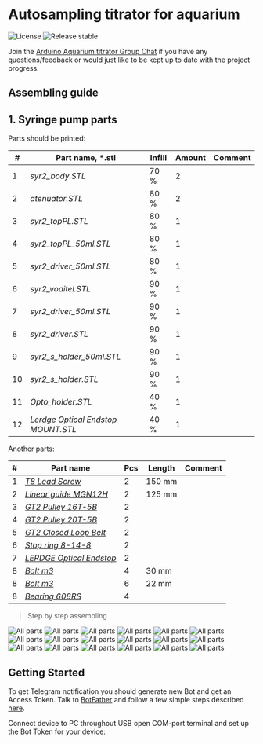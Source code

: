 # Autosampling titrator for aquarium

[comment]: <> (![Travis CI status]&#40;https://api.travis-ci.org/witnessmenow/Universal-Arduino-Telegram-Bot.svg?branch=master&#41;)

[comment]: <> (![Travis CI status]&#40;https://api.travis-ci.org/witnessmenow/igorlab/KH_station.svg?branch=master&#41;)
![License](https://img.shields.io/github/license/igorlab/KH_station)
![Release stable](https://badgen.net/github/release/igorlab/KH_station/stable)

Join the [Arduino Aquarium titrator Group Chat](https://t.me/+Ad4m-7L7tV1lNGNi) if you have any questions/feedback or
would just like to be kept up to date with the project progress.


## Assembling guide
## 1. Syringe pump parts

Parts should be printed:

| # |Part name,  *.stl      | Infill    | Amount | Comment |
|---- |---------------------- | --------- | -------| --------|
| 1 |_syr2_body.STL_              |     70 %  | 2 |
| 2 |_atenuator.STL_              |     80 %  | 2
| 3  |_syr2_topPL.STL_             |     80 %  | 1
| 4  |_syr2_topPL_50ml.STL_        |     80 %  | 1
| 5  |_syr2_driver_50ml.STL_       |     80 %  | 1
| 6  |_syr2_voditel.STL_           |     90 %  | 1
| 7  |_syr2_driver_50ml.STL_           |     90 %  | 1
| 8  |_syr2_driver.STL_           |     90 %  | 1
| 9  |_syr2_s_holder_50ml.STL_           |     90 %  | 1
| 10  |_syr2_s_holder.STL_           |     90 %  | 1
| 11 |_Opto_holder.STL_           |     40 %  | 1
| 12  |_Lerdge Optical Endstop MOUNT.STL_           |     40 %  | 1

Another parts:

| # |Part name     | Pcs    | Length | Comment |
|---- |---------------------- | --------- | -------| --------|
| 1 |[_T8 Lead Screw_](https://aliexpi.com/KmXX)                                                                         |    2  | 150 mm |
| 2 |[_Linear guide MGN12H_](https://aliexpi.com/KmXX)                                                                   |    2  | 125 mm
| 3  |[_GT2 Pulley 16T-5B_](https://www.aliexpress.com/item/32724156349.html?spm=a2g0s.9042311.0.0.27424c4dbSUZ1x)       |    2  | 
| 4  |[_GT2 Pulley 20T-5B_](https://www.aliexpress.com/item/32724156349.html?spm=a2g0s.9042311.0.0.27424c4dbSUZ1x)       |    2  | 
| 5  |[_GT2 Closed Loop Belt_](https://www.aliexpress.com/item/32950422029.html?spm=a2g0s.9042311.0.0.27424c4dVVutuE)    |    2  | 
| 6  |[_Stop ring 8-14-8_](https://www.aliexpress.com/item/32950422029.html?spm=a2g0s.9042311.0.0.27424c4dVVutuE)        |    2  | 
| 7  |[_LERDGE Optical Endstop_](https://www.aliexpress.com/item/32817734162.html?spm=a2g0s.9042311.0.0.27424c4d7GGfeK)  |    2  | 
| 8  |[_Bolt m3_](https://www.aliexpress.com/item/32817734162.html?spm=a2g0s.9042311.0.0.27424c4d7GGfeK)                 |    4  | 30 mm
| 8  |[_Bolt m3_](https://www.aliexpress.com/item/32817734162.html?spm=a2g0s.9042311.0.0.27424c4d7GGfeK)                 |    6  | 22 mm
| 8  |[_Bearing 608RS_](https://www.aliexpress.com/item/32817734162.html?spm=a2g0s.9042311.0.0.27424c4d7GGfeK)                 |    4  

>Step by step assembling
> 
![All parts](img/syringe_pump/1.jpg)
![All parts](img/syringe_pump/2.jpg)
![All parts](img/syringe_pump/3.jpg)
![All parts](img/syringe_pump/3a.jpg)
![All parts](img/syringe_pump/4.jpg)
![All parts](img/syringe_pump/5.jpg)
![All parts](img/syringe_pump/6.jpg)
![All parts](img/syringe_pump/7.jpg)
![All parts](img/syringe_pump/8.jpg)
![All parts](img/syringe_pump/9.jpg)
![All parts](img/syringe_pump/10.jpg)
![All parts](img/syringe_pump/11.jpg)
![All parts](img/syringe_pump/11a.jpg)
![All parts](img/syringe_pump/12.jpg)
![All parts](img/syringe_pump/13.jpg)
![All parts](img/syringe_pump/14.jpg)
![All parts](img/syringe_pump/15.jpg)
![All parts](img/syringe_pump/16.jpg)



## Getting Started

To get Telegram notification you should generate new Bot and get an Access Token. Talk to [BotFather](https://telegram.me/botfather) and follow a few simple steps described [here](https://core.telegram.org/bots#botfather).

Connect device to PC throughout USB open COM-port terminal and set up the Bot Token for your device:


